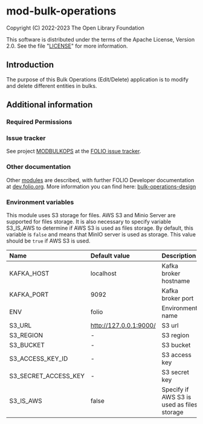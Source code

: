 # mod-bulk-operations

Copyright (C) 2022-2023 The Open Library Foundation

This software is distributed under the terms of the Apache License, Version 2.0. See the file "[LICENSE](LICENSE)" for more information.

## Introduction

The purpose of this Bulk Operations (Edit/Delete) application is to modify and delete different entities in bulks.

## Additional information

### Required Permissions

### Issue tracker

See project [MODBULKOPS](https://issues.folio.org/browse/MODBULKOPS)
at the [FOLIO issue tracker](https://dev.folio.org/guidelines/issue-tracker).

### Other documentation

Other [modules](https://dev.folio.org/source-code/#server-side) are described,
with further FOLIO Developer documentation at
[dev.folio.org](https://dev.folio.org/).
More information you can find here: [bulk-operations-design](https://wiki.folio.org/display/FOLIJET/Bulk+Operations+redesign)

### Environment variables
This module uses S3 storage for files. AWS S3 and Minio Server are supported for files storage.
It is also necessary to specify variable S3_IS_AWS to determine if AWS S3 is used as files storage. By default,
this variable is `false` and means that MinIO server is used as storage.
This value should be `true` if AWS S3 is used.

| Name                         | Default value          | Description                                 |
|:-----------------------------|:-----------------------|:--------------------------------------------|
| KAFKA_HOST                   | localhost              | Kafka broker hostname                       |
| KAFKA_PORT                   | 9092                   | Kafka broker port                           |
| ENV                          | folio                  | Environment name                            |
| S3_URL                       | http://127.0.0.1:9000/ | S3 url                                      |
| S3_REGION                    | -                      | S3 region                                   |
| S3_BUCKET                    | -                      | S3 bucket                                   |
| S3_ACCESS_KEY_ID             | -                      | S3 access key                               |
| S3_SECRET_ACCESS_KEY         | -                      | S3 secret key                               |
| S3_IS_AWS                    | false                  | Specify if AWS S3 is used as files storage  |
